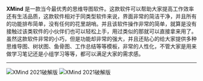 **XMind** 是一款当今最优秀的思维导图软件。这款软件可以帮助大家提高工作效率还有生活品质，这款软件相对于同类型软件来说，界面非常的简洁干净，并且所有的功能排布简单，没有任何的花里胡哨。并且该软件操作非常的简单，就算是没有接触过该类软件的小伙伴们也可以轻松上手，用过类似的那就可以直接拿来用了。虽然这款软件非常的小巧，但是功能却非常的强大，并且还贴心的给大家提供多种思维导图、树状图、鱼骨图、工作总结等等模板，非常的人性化，不管大家是用来做学习笔记还是小组学习等等，都可以满足大家的需求感。

------

![XMind 2021破解版](https://www.wgbqr.com/usr/uploads/images/img/img_XMind.png)
![XMind 2021破解版](https://www.wgbqr.com/usr/uploads/images/img/img_XMind.gif)